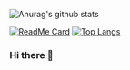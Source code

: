 ![Anurag's github stats](https://github-readme-stats.vercel.app/api?username=AliGolgol&show_icons=true&theme=vue)

[![ReadMe Card](https://github-readme-stats.vercel.app/api/pin/?username=AliGolgol&repo=spring-webflux-rest)](https://github.com/AliGolgol/spring-webflux-rest)
[![Top Langs](https://github-readme-stats.vercel.app/api/top-langs/?username=AliGolgol&layout=compact)](https://github.com/AliGolgol/spring-webflux-rest)


### Hi there 👋

<!--
**AliGolgol/AliGolgol** is a ✨ _special_ ✨ repository because its `README.md` (this file) appears on your GitHub profile.

Here are some ideas to get you started:

- 🔭 I’m currently working on ...
- 🌱 I’m currently learning ...
- 👯 I’m looking to collaborate on ...
- 🤔 I’m looking for help with ...
- 💬 Ask me about ...
- 📫 How to reach me: ...
- 😄 Pronouns: ...
- ⚡ Fun fact: ...
-->

